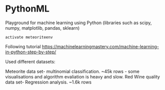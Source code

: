 # PythonML
Playground for machine learning using Python (libraries such as scipy, numpy, matplotlib, pandas, sklearn)

```activate meteoriteenv```

Following tutorial https://machinelearningmastery.com/machine-learning-in-python-step-by-step/

Used different datasets:

Meteorite data set- multinomial classification. ~45k rows - some visualisations and algorithm evaliation is heavy and slow.
Red Wine quality data set- Regression analysis. ~1.6k rows